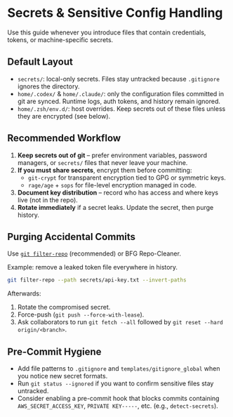 # Secrets & Sensitive Config Handling

Use this guide whenever you introduce files that contain credentials, tokens, or machine-specific secrets.

## Default Layout
- `secrets/`: local-only secrets. Files stay untracked because `.gitignore` ignores the directory.
- `home/.codex/` & `home/.claude/`: only the configuration files committed in git are synced. Runtime logs, auth tokens, and history remain ignored.
- `home/.zsh/env.d/`: host overrides. Keep secrets out of these files unless they are encrypted (see below).

## Recommended Workflow
1. **Keep secrets out of git** – prefer environment variables, password managers, or `secrets/` files that never leave your machine.
2. **If you must share secrets**, encrypt them before committing:
   - `git-crypt` for transparent encryption tied to GPG or symmetric keys.
   - `rage/age` + `sops` for file-level encryption managed in code.
3. **Document key distribution** – record who has access and where keys live (not in the repo).
4. **Rotate immediately** if a secret leaks. Update the secret, then purge history.

## Purging Accidental Commits
Use [`git filter-repo`](https://github.com/newren/git-filter-repo) (recommended) or BFG Repo-Cleaner.

Example: remove a leaked token file everywhere in history.
```bash
git filter-repo --path secrets/api-key.txt --invert-paths
```
Afterwards:
1. Rotate the compromised secret.
2. Force-push (`git push --force-with-lease`).
3. Ask collaborators to run `git fetch --all` followed by `git reset --hard origin/<branch>`.

## Pre-Commit Hygiene
- Add file patterns to `.gitignore` and `templates/gitignore_global` when you notice new secret formats.
- Run `git status --ignored` if you want to confirm sensitive files stay untracked.
- Consider enabling a pre-commit hook that blocks commits containing `AWS_SECRET_ACCESS_KEY`, `PRIVATE KEY-----`, etc. (e.g., `detect-secrets`).
